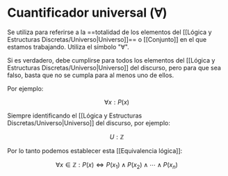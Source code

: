 # Cuantificador universal (∀)

Se utiliza para referirse a la ==totalidad de los elementos del [[Lógica y Estructuras Discretas/Universo|Universo]]== o [[Conjunto]] en el que estamos trabajando. Utiliza el símbolo "$\forall$".

Si es verdadero, debe cumplirse para todos los elementos del [[Lógica y Estructuras Discretas/Universo|Universo]] del discurso, pero para que sea falso, basta que no se cumpla para al menos uno de ellos.

Por ejemplo:

$$
\forall x: P(x)
$$

Siempre identificando el [[Lógica y Estructuras Discretas/Universo|Universo]] del discurso, por ejemplo:

$$
U: \mathbb{Z}
$$

Por lo tanto podemos establecer esta [[Equivalencia lógica]]:

$$
\forall x \in \mathbb{Z}: P(x) \Leftrightarrow P(x_1) \land P(x_2) \land \cdots \land P(x_n)
$$
